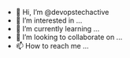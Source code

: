 - 👋 Hi, I’m @devopstechactive
- 👀 I’m interested in ...
- 🌱 I’m currently learning ...
- 💞️ I’m looking to collaborate on ...
- 📫 How to reach me ...

<!---
devopstechactive/devopstechactive is a ✨ special ✨ repository because its `README.md` (this file) appears on your GitHub profile.
You can click the Preview link to take a look at your changes.
--->
